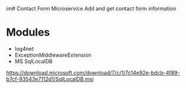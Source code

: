im# Contact Form Microservice
Add and get contact form information

# Modules
* log4net
* ExceptionMiddlewareExtension
* MS SqlLocalDB 

https://download.microsoft.com/download/7/c/1/7c14e92e-bdcb-4f89-b7cf-93543e7112d1/SqlLocalDB.msi
